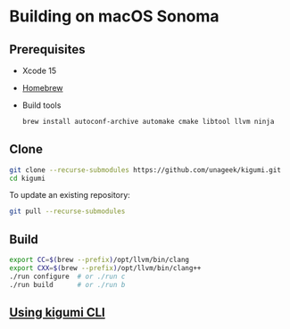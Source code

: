 # Building on macOS Sonoma

## Prerequisites

- Xcode 15

- [Homebrew](https://brew.sh)

- Build tools

  ```bash
  brew install autoconf-archive automake cmake libtool llvm ninja
  ```

## Clone

```bash
git clone --recurse-submodules https://github.com/unageek/kigumi.git
cd kigumi
```

To update an existing repository:

```bash
git pull --recurse-submodules
```

## Build

```bash
export CC=$(brew --prefix)/opt/llvm/bin/clang
export CXX=$(brew --prefix)/opt/llvm/bin/clang++
./run configure  # or ./run c
./run build      # or ./run b
```

## [Using kigumi CLI](cli.md)
